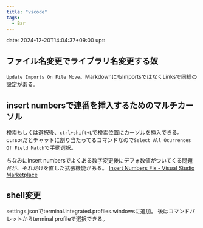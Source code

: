 ```yaml
---
title: "vscode"
tags:
  - Bar
---
```


date: 2024-12-20T14:04:37+09:00
up:: 

## ファイル名変更でライブラリ名変更する奴
`Update Imports On File Move`。MarkdownにもImportsではなくLinksで同様の設定がある。

## insert numbersで連番を挿入するためのマルチカーソル
検索もしくは選択後、`ctrl+shift+L`で検索位置にカーソルを挿入できる。
cursorだとチャットに割り当たってるコマンドなので`Select All Ocurrences Of Field Match`で手動選択。

ちなみにinsert numbersでよくある数字変更後にデフォ数値がついてくる問題だが、それだけを直した拡張機能がある。
[Insert Numbers Fix - Visual Studio Marketplace](https://marketplace.cursorapi.com/items?itemName=alpsmonaco.insertnumbersfix)

## shell変更
settings.jsonでterminal.integrated.profiles.windowsに追加。
後はコマンドパレットからterminal profileで選択できる。